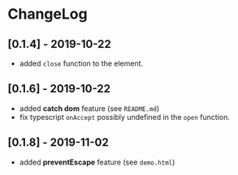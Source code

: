 # ChangeLog

## [0.1.4] - 2019-10-22

- added `close` function to the element.

## [0.1.6] - 2019-10-22

- added **catch dom** feature (see `README.md`)
- fix typescript `onAccept` possibly undefined in the `open` function.

## [0.1.8] - 2019-11-02

- added **preventEscape** feature (see `demo.html`)